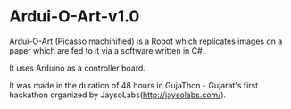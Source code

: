 # Ardui-O-Art-v1.0
Ardui-O-Art (Picasso machinified) is a Robot which replicates images on a paper which are fed to it via a software written in C#.

It uses Arduino as a controller board.

It was made in the duration of 48 hours in GujaThon - Gujarat's first hackathon organized by JaysoLabs(http://jaysolabs.com/).
